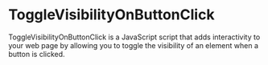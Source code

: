 # ToggleVisibilityOnButtonClick
ToggleVisibilityOnButtonClick is a JavaScript script that adds interactivity to your web page by allowing you to toggle the visibility of an element when a button is clicked.
